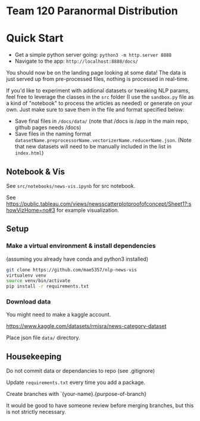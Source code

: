 # Team 120 Paranormal Distribution

# Quick Start
- Get a simple python server going: `python3 -m http.server 8888`
- Navigate to the app: `http://localhost:8888/docs/`

You should now be on the landing page looking at some data!
The data is just served up from pre-processed files, nothing is processed in real-time.

If you'd like to experiment with addional datasets or tweaking NLP params, feel free to leverage the classes in the `src` folder (I use the `sandbox.py` file as a kind of "notebook" to process the articles as needed) or generate on your own.  Just make sure to save them in the file and format specified below:
- Save final files in `/docs/data/` (note that /docs is /app in the main repo, github pages needs /docs)
- Save files in the naming format `datasetName.preprocessorName.vectorizerName.reducerName.json`.  (Note that new datasets will need to be manually included in the list in `index.html`)

## Notebook & Vis

See `src/notebooks/news-vis.ipynb` for src notebook.

See https://public.tableau.com/views/newsscatterplotproofofconcept/Sheet1?:showVizHome=no#3 for example visualization.

## Setup

### Make a virtual environment & install dependencies

(assuming you already have conda and python3 installed)
```bash
git clone https://github.com/mae5357/nlp-news-vis
virtualenv venv
source venv/bin/activate
pip install -r requirements.txt
```

### Download data

You might need to make a kaggle account. 

https://www.kaggle.com/datasets/rmisra/news-category-dataset

Place json file `data/` directory.

## Housekeeping

Do not commit data or dependancies to repo (see .gitignore)

Update `requirements.txt` every time you add a package.

Create branches with `{your-name}.{purpose-of-branch}

It would be good to have someone review before merging branches, but this is not strictly necessary.
